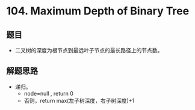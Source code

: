 # 104. Maximum Depth of Binary Tree

## 题目

- 二叉树的深度为根节点到最远叶子节点的最长路径上的节点数。


## 解题思路

- 递归。
  - node=null , return 0
  - 否则，return max(左子树深度，右子树深度)+1
